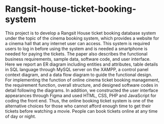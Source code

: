 # Rangsit-house-ticket-booking-system

This project is to develop a Rangsit House ticket booking database system under the topic of the
cinema booking system, which provides a website for a cinema hall that any internet user can access. This
system is required users to log in before using the system and is needed a smartphone is needed for paying
the tickets. The paper also describes the functional business requirements, sample data, software code,
and user interface. Here we report an ER diagram including entities and attributes, table details in SQL
language through MySQL server on the XAMPP, a control panel context diagram, and a data flow
diagram to guide the functional design. For implementing the function of online cinema ticket booking
management, the requirement function, overall structure, and designed software codes in detail following
the diagrams. In addition, we constructed the user interface appearances through Figma and used HTML,
CSS, PHP and JavaScript for coding the front end. Thus, the online booking ticket system is one of the
alternative choices for those who cannot afford enough time to get their tickets before watching a movie.
People can book tickets online at any time of day or night.
